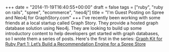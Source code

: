 +++
date = "2014-11-19T16:40:55+00:00"
draft = false
tags = ["ruby", "ruby on rails", "spree", "ecommerce", "neo4j"]
title = "I'm Guest Posting on Spree and Neo4j for GraphStory.com"
+++
I've recently been working with some friends at a local startup called Graph Story.  They provide a hosted graph database solution using Neo4j.  They are looking to build up some introductory content to help developers get started with graph databases, so I wrote them a series of posts.  Here's the first in the series: [Graph Kit for Ruby Part 1: Let’s Build a Recommendation Engine for a Spree Store](https://www.graphstory.com/site/wp/2014/11/17/graph-kit-for-ruby-part-1-lets-build-a-recommendation-engine-for-a-spree-store/)